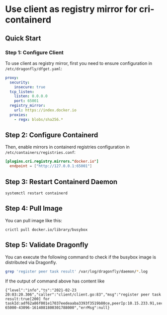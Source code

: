 # Use client as registry mirror for cri-containerd

## Quick Start

### Step 1: Configure Client

To use client as registry mirror, first you need to ensure configuration in `/etc/dragonfly/dfget.yaml`:

```yaml
proxy:
  security:
    insecure: true
  tcp_listen:
    listen: 0.0.0.0
    port: 65001
  registry_mirror:
    url: https://index.docker.io
  proxies:
    - regx: blobs/sha256.*
```

## Step 2: Configure Containerd

Then, enable mirrors in containerd registries configuration in
`/etc/containers/registries.conf`:

```toml
[plugins.cri.registry.mirrors."docker.io"]
  endpoint = ["http://127.0.0.1:65001"]
```

## Step 3: Restart Containerd Daemon

```
systemctl restart containerd
```

## Step 4: Pull Image

You can pull image like this:

```
crictl pull docker.io/library/busybox
```

## Step 5: Validate Dragonfly

You can execute the following command to check if the busybox image is distributed via Dragonfly.

```bash
grep 'register peer task result' /var/log/dragonfly/daemon/*.log
```

If the output of command above has content like

```
{"level":"info","ts":"2021-02-23 20:03:20.306","caller":"client/client.go:83","msg":"register peer task result:true[200] for taskId:adf62a86f001e17037eedeaaba3393f3519b80ce,peerIp:10.15.233.91,securityDomain:,idc:,scheduler:127.0.0.1:8002","peerId":"10.15.233.91-65000-43096-1614081800301788000","errMsg":null}
```
